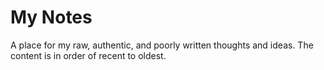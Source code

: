 # My Notes

A place for my raw, authentic, and poorly written thoughts and ideas.
The content is in order of recent to oldest. 


